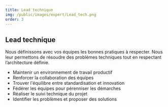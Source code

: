 ```yaml
---
title: Lead technique
img: /public/images/expert/Lead_tech.png
order: 3
---
```


## Lead technique

Nous définissons avec vos équipes les bonnes pratiques à respecter. Nous leur permettons de résoudre des problèmes techniques tout en respectant l’architecture définie.

* Maintenir un environnement de travail productif
* Renforcer la collaboration des équipes
* Trouver l'équilibre entre standardisation et innovation
* Fédérer les équipes pour pérenniser les démarches
* Réaliser le suivi technique du projet
* Identifier les problèmes et proposer des solutions
